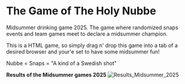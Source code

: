 # The Game of The Holy Nubbe
Midsummer drinking game 2025. The game where randomized snaps events and team games meet to declare a midsummer champion. 

This is a HTML game, so simply drag n' drop this game into a tab of a desired browser and your'e set to have some midsummer fun!

Nubbe = Snaps = "A kind of a Swedish shot"

**Results of the Midsummer games 2025**
![Results_Midsummer_2025](https://github.com/user-attachments/assets/fda09832-e909-4438-bce8-d00753d195f2)
